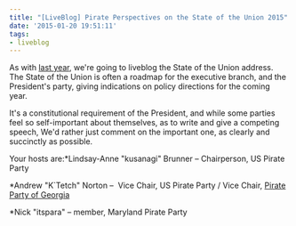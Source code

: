 ```yaml
---
title: "[LiveBlog] Pirate Perspectives on the State of the Union 2015"
date: '2015-01-20 19:51:11'
tags:
- liveblog
---
```


As with 
[last year](https://uspirates.org/state-of-the-union-2014-a-pirate-perspective/), we're going to liveblog the State of the Union address. The State of the Union is often a roadmap for the executive branch, and the President's party, giving indications on policy directions for the coming year.

It's a constitutional requirement of the President, and while some parties feel so self-important about themselves, as to write and give a competing speech, We'd rather just comment on the important one, as clearly and succinctly as possible.

Your hosts are:*Lindsay-Anne "kusanagi" Brunner – Chairperson, US Pirate Party

	
*Andrew "K`Tetch" Norton 
– 
Vice Chair, US Pirate Party / Vice Chair, 
[Pirate Party of Georgia](http://piratepartyofgeorgia.org/)

	
*Nick "itspara" – member, Maryland Pirate Party
